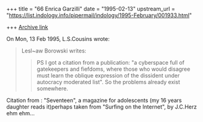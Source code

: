 +++
title = "66 Enrica Garzilli"
date = "1995-02-13"
upstream_url = "https://list.indology.info/pipermail/indology/1995-February/001933.html"

+++
[Archive link](https://list.indology.info/pipermail/indology/1995-February/001933.html)



On Mon, 13 Feb 1995, L.S.Cousins wrote:

>  Lesl~aw Borowski writes:
> 
> >PS I got a citation from a publication: "a cyberspace full of
> >gatekeepers and fiefdoms, where those who would disagree must learn
> >the oblique expression of the dissident under autocracy moderated
> >list". So the problems already exist somewhere.
> 
Citation from : 
"Seventeen", a magazine for adolescents (my 16 years daughter reads 
it)perhaps taken from "Surfing on the Internet", by J.C.Herz
ehm ehm...








